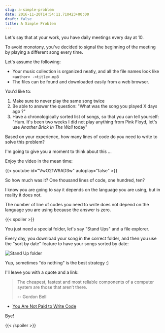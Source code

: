 ```yaml
---
slug: a-simple-problem
date: 2016-11-20T14:54:11.710423+00:00
draft: false
title: A Simple Problem
---
```


Let's say that at your work, you have daily meetings every day at 10.

To avoid monotony, you've decided to signal the beginning of the meeting by
playing a different song every time.

Let's assume the following:

* Your music collection is organized neatly, and all the
  file names look like `<author> -<title>.mp3`
* The files can be found and downloaded easily from a web browser.

You'd like to:

1. Make sure to never play the same song twice
2. Be able to answer the question: "What was the song you played X days ago ?"
3. Have a chronologically sorted list of songs, so that you can tell yourself:
   "Hum. It's been two weeks I did not play anything from Pink Floyd, let's
   use _Another Brick In The Wall_ today"


Based on your experience, how many lines of code do you need to write to solve
this problem?

<!--more-->

I'm going to give you a moment to think about this ...

Enjoy the video in the mean time:

{{< youtube id="VwO21W9AD3w" autoplay="false" >}}

So how much was it? One thousand lines of code, one hundred, ten?

I know you are going to say it depends on the language you are using, but in
reality it does not.

The number of line of codes you need to write does not depend on the language
you are using because the answer is zero.

{{< spoiler >}}

You just need a special folder, let's say "Stand Ups" and a file explorer.

Every day, you download your song in the correct folder, and then you use
the "sort by date" feature to have your songs sorted by date:

![Stand Up folder](/pics/standup-folder.png)


Yup, sometimes "do nothing" is the best strategy :)

I'll leave you with a quote and a link:

> The cheapest, fastest and most reliable components of a computer system are
> those that aren’t there.
>
>   -- Gordon Bell

* [You Are Not Paid to Write Code](
  http://bravenewgeek.com/you-are-not-paid-to-write-code/)

Bye!

{{< /spoiler >}}
